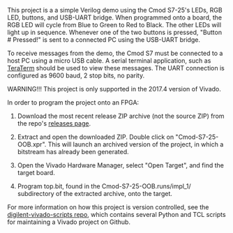 This project is a a simple Verilog demo using the Cmod S7-25's LEDs, RGB LED, buttons, and USB-UART bridge. When programmed onto a board, the RGB LED will cycle from Blue to Green to Red to Black. The other LEDs will light up in sequence. Whenever one of the two buttons is pressed, "Button # Pressed!" is sent to a connected PC using the USB-UART bridge.

To receive messages from the demo, the Cmod S7 must be connected to a host PC using a micro USB cable. A serial terminal application, such as [TeraTerm](https://ttssh2.osdn.jp/index.html.en) should be used to view these messages. The UART connection is configured as 9600 baud, 2 stop bits, no parity.

WARNING!!! This project is only supported in the 2017.4 version of Vivado.

In order to program the project onto an FPGA:

1. 	Download the most recent release ZIP archive (not the source ZIP) from the repo's [releases page](https://github.com/Digilent/Cmod-S7-25-OOB/releases).

2. 	Extract and open the downloaded ZIP. Double click on "Cmod-S7-25-OOB.xpr". This will launch an archived version of the project, in which a bitstream has already been generated.

3. 	Open the Vivado Hardware Manager, select "Open Target", and find the target board.

4.  Program top.bit, found in the Cmod-S7-25-OOB.runs/impl_1/ subdirectory of the extracted archive, onto the target.

For more information on how this project is version controlled, see the [digilent-vivado-scripts repo](https://github.com/artvvb/digilent-vivado-scripts), which contains several Python and TCL scripts for maintaining a Vivado project on Github.
